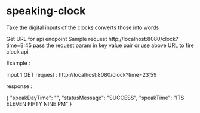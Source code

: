 # speaking-clock
Take the digital inputs of the clocks converts those into words

Get URL for api endpoint 
Sample request
http://localhost:8080/clock?time=8:45
pass the request param in key value pair or use above URL to fire clock api


Example :

input 1
GET request : http://localhost:8080/clock?time=23:59

response :

{
    "speakDayTime": "",
    "statusMessage": "SUCCESS",
    "speakTime": "ITS ELEVEN FIFTY NINE PM"
}





